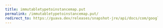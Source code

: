```yaml
---
title: immutabletypetoinstancemap.put
permalink: /immutabletypetoinstancemap.put/
redirect_to: https://guava.dev/releases/snapshot-jre/api/docs/com/google/common/reflect/ImmutableTypeToInstanceMap.html#put-com.google.common.reflect.TypeToken-B-
---
```

